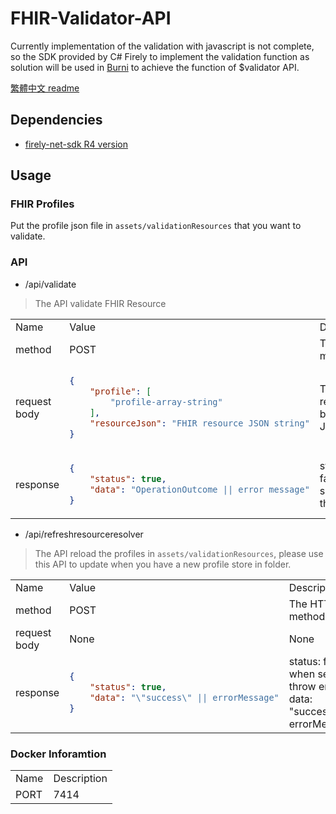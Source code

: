 # FHIR-Validator-API
Currently implementation of the validation with javascript is not complete, so the SDK provided by C# Firely to implement the validation function as solution will be used in [Burni](https://github.com/Chinlinlee/Burni) to achieve the function of $validator API. 

[繁體中文 readme](Readme_zh_TW.md)

## Dependencies
- [firely-net-sdk R4 version](https://github.com/FirelyTeam/firely-net-sdk)


## Usage
### FHIR Profiles
Put the profile json file in `assets/validationResources` that you want to validate.

### API
- /api/validate
> The API validate FHIR Resource 
<table>
<tr>
    <td>Name</td>
    <td>Value</td>
    <td>Description</td>
</tr>
<tr>
<td>method</td>
<td>POST</td>
<td>The HTTP method</td>
</tr>
<tr>
<td>
    request body
</td>
<td>

```json
{
    "profile": [
        "profile-array-string"
    ],
    "resourceJson": "FHIR resource JSON string"
}
```

</td>
<td>
    The request body use JSON
</td>
</tr>
<tr>
    <td>
        response
    </td>
<td>

```json
{
    "status": true,
    "data": "OperationOutcome || error message"
}
```

</td>
<td>status: false when server throw error</td>
    </tr>
</table>

- /api/refreshresourceresolver
> The API reload the profiles in `assets/validationResources`, please use this API to update when you have a new profile store in folder.

<table>
<tr>
    <td>Name</td>
    <td>Value</td>
    <td>Description</td>
</tr>
<tr>
<td>method</td>
<td>POST</td>
<td>The HTTP method</td>
</tr>
<tr>
<td>request body</td>
<td>None</td>
<td>None</td>
</tr>
<tr>
<td>response</td>
<td>

```json
{
    "status": true,
    "data": "\"success\" || errorMessage"
}
```

</td>
<td>status: false when server throw error. <br />
data: "success" or errorMessage
</td>
</tr>
</table>

### Docker Inforamtion
<table>
    <tr>
        <td>Name</td>
        <td>Description</td>
    </tr>
    <tr>
        <td>PORT</td>
        <td>7414</td>
    </tr>
</table>
